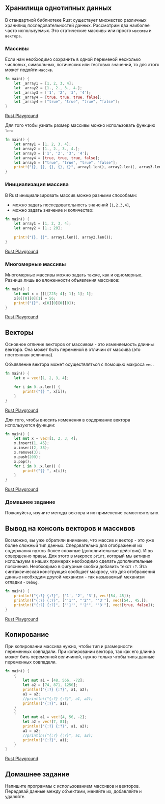 ## Хранилища однотипных данных

 
В стандартной библиотеке Rust существует множество различных хранилищ последовательностей данных. Рассмотрим два наиболее часто используемых.
Это статические массивы или просто `массивы` и `вектора`.

### Массивы
Если нам необходимо сохранить в одной переменой несколько числовых, символьных, логических или тестовых значений, то для этого может 
подойти `массив`.
```rust
fn main() {
    let _array1 = [1, 2, 3, 4];
    let _array2 = [1., 2., 3., 4.];
    let _array3 = ['1', '2', '3', '4'];
    let _array4 = [true, true, true, false];
    let _array4 = ["true", "true", "true", "false"];
}


```
[Rust Playground](https://play.rust-lang.org/?gist=d7fd6960f64468556ada3a607815c92c&version=stable&mode=debug&edition=2015)


Для того чтобы узнать размер массивы можно использовать функцию `len`:
```rust
fn main() {
    let array1 = [1, 2, 3, 4];
    let array2 = [1., 2., 3., 4.];
    let array3 = ['1', '2', '3', '4'];
    let array4 = [true, true, true, false];
    let array5 = ["true", "true", "true", "false"];
    print!("{}, {}, {}, {}, {}", array1.len(), array2.len(), array3.len(), array4.len(), array5.len());
}
```

### Инициализация массива
В Rust инициализировать массив можно разными способами:
- можно задать последовательность значений `[1,2,3,4]`, 
- можно задать значение и количество:
```rust
fn main() {
    let array1 = [1, 2, 3, 4];
    let array2 = [1.; 20];
    
    print!("{}, {}", array1.len(), array2.len());
}
```
[Rust Playground](https://play.rust-lang.org/?gist=a35db6b1950b95072da232c4f26359b1&version=stable&mode=debug&edition=2015)

### Многомерные массивы
Многомерные массивы можно задать также, как и одномерные. Разница лишь во вложенности объявления массивов:
```rust
fn main() {
    let mut x = [[[[223; 4]; 1]; 1]; 1];
    x[0][0][0][1] = 56;
    print!("{}", x[0][0][0][0]);
}

```
[Rust Playground](https://play.rust-lang.org/?gist=4408104ca949db098ba94b8bbb79b5da&version=stable&mode=debug&edition=2015)

## Векторы
Основное отличие векторов от массивом - это изменяемость длинны вектора. Она может быть переменой в отличии от массива (это постоянная величина).

Объявление вектора может осуществляться с помощью макроса `vec`. 
```rust
fn main() {
    let x = vec![1, 2, 3, 4];

    for i in 0..x.len() {
        print!("{} ", x[i]);
    }
}

```
[Rust Playground](https://play.rust-lang.org/?gist=448f76f3812508a110e1d4a9be629f82&version=stable&mode=debug&edition=2015)

Для того, чтобы вносить изменения в содержание вектора используются функции:
```rust
fn main() {
    let mut x = vec![1, 2, 3, 4];
    x.insert(1, 45);
    x.insert(2, 33);
    x.remove(3);
    x.push(200);
    x.pop();
    for i in 0..x.len() {
        print!("{} ", x[i]);
    }
}


```
[Rust Playground](https://play.rust-lang.org/?gist=947ccc2b6fe186c11ea64aabaa62b68b&version=stable&mode=debug&edition=2015)

### Домашнее задание
Пожалуйста, изучите методы вектора и их применение самостоятельно.

## Вывод на консоль векторов и массивов
Возможно, вы уже обратили внимание, что массив и вектор - это уже более сложный тип данных. Следовательно для отображения их содержания нужны более сложные (дополнительные действия). И вы совершенно правы. Для этого в макросе `print`, который мы активно используем в наших примерах необходимо сделать дополнительные пояснения. Необходимо в фигурные скобки добавить текст `:?`. Эта синтаксическая конструкция сообщает макросу, что для отображения данные необходим другой механизм - так называемый механизм отладки - `Debug`.

```rust
fn main() {
    println!("{:?} {:?}", ['1', '2', '3'], vec![54, 45]);
    println!("{:?} {:?}", ["'1'", "'2'", "'3'"], vec![54., 45.]);
    println!("{:?} {:?}", ["'1'", "'2'", "'3'"], vec![true, false]);
}

```
[Rust Playground](https://play.rust-lang.org/?gist=c0e26ef94345fec6e15eb9a33129fee0&version=stable&mode=debug&edition=2015)

## Копирование

При копировании массива нужно, чтобы тип и размерности переменных совпадали.
При копировании вектора, так как его длинна может бить переменной величиной, нужно только чтобы типы данные переменных совпадали.



```rust
fn main() {
    {
        let mut a1 = [48, 566, -72];
        let a2 = [74, 871, 1250];
        println!("{:?} {:?}", a1, a2);
        a1 = a2;
        //println!("{:?} {:?}", a1, a2);
        println!("{:?}", a1);
    }
    {
        let mut a1 = vec![4, 56, -2];
        let a2 = vec![7, 81];
        println!("{:?} {:?}", a1, a2);
        a1 = a2;
        //println!("{:?} {:?}", a1, a2);
        println!("{:?}", a1);
    }
}

```
[Rust Playground](https://play.rust-lang.org/?gist=559f37eb39f194955e344a78ec65a456&version=stable&mode=debug&edition=2015)

## Домашнее задание
Напишите программы с использованием массивов и векторов. Передавай данные между объектами, меняйте их, добавляйте и удаляйте.


